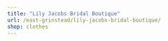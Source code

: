 ```yaml
---
title: "Lily Jacobs Bridal Boutique"
url: /east-grinstead/lily-jacobs-bridal-boutique/
shop: clothes
---
```


